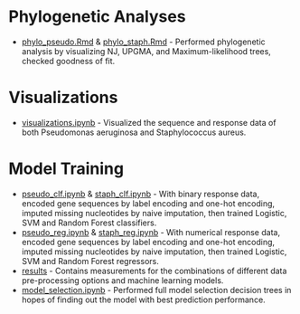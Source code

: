 # Phylogenetic Analyses

- [phylo_pseudo.Rmd](https://github.com/solislemuslab/dna-nn/blob/master/lareina/phylo_pseudo.Rmd) & [phylo_staph.Rmd](https://github.com/solislemuslab/dna-nn/blob/master/lareina/phylo_staph.Rmd) - Performed phylogenetic analysis by visualizing NJ, UPGMA, and Maximum-likelihood trees, checked goodness of fit. 

# Visualizations
- [visualizations.ipynb](https://github.com/solislemuslab/dna-nn/blob/master/lareina/visualizations.ipynb) - Visualized the sequence and response data of both Pseudomonas aeruginosa and Staphylococcus aureus. 

# Model Training
- [pseudo_clf.ipynb](https://github.com/solislemuslab/dna-nn/blob/master/lareina/pseudo_clf.ipynb) & [staph_clf.ipynb](https://github.com/solislemuslab/dna-nn/blob/master/lareina/staph_clf.ipynb) - With binary response data, encoded gene sequences by label encoding and one-hot encoding, imputed missing nucleotides by naive imputation, then trained Logistic, SVM and Random Forest classifiers. 
- [pseudo_reg.ipynb](https://github.com/solislemuslab/dna-nn/blob/master/lareina/pseudo_reg.ipynb) & [staph_reg.ipynb](https://github.com/solislemuslab/dna-nn/blob/master/lareina/staph_reg.ipynb) - With numerical response data, encoded gene sequences by label encoding and one-hot encoding, imputed missing nucleotides by naive imputation, then trained Logistic, SVM and Random Forest regressors. 
- [results](https://github.com/solislemuslab/dna-nn/tree/master/lareina/results) - Contains measurements for the combinations of different data pre-processing options and machine learning models. 
- [model_selection.ipynb](https://github.com/solislemuslab/dna-nn/blob/master/lareina/model_selection.ipynb) - Performed full model selection decision trees in hopes of finding out the model with best prediction performance. 
